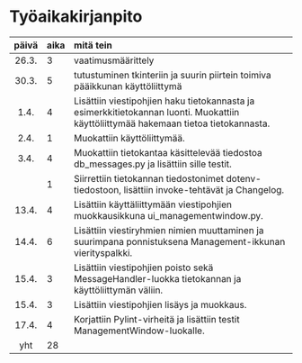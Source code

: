 # Työaikakirjanpito

| päivä | aika | mitä tein  |
| :----:|:-----| :-----|
| 26.3. | 3    | vaatimusmäärittely |
| 30.3. | 5    | tutustuminen tkinteriin ja suurin piirtein toimiva pääikkunan käyttöliittymä |
| 1.4. | 4    | Lisättiin viestipohjien haku tietokannasta ja esimerkkitietokannan luonti. Muokattiin käyttöliittymää hakemaan tietoa tietokannasta. |
| 2.4. | 1    | Muokattiin käyttöliittymää. |
| 3.4. | 4    | Muokattiin tietokantaa käsittelevää tiedostoa db_messages.py ja lisättiin sille testit. |
|  | 1    | Siirrettiin tietokannan tiedostonimet dotenv-tiedostoon, lisättiin invoke-tehtävät ja Changelog. |
| 13.4. | 4    | Lisättiin käyttäliittymään viestipohjien muokkausikkuna ui_managementwindow.py. |
| 14.4. | 6    | Lisättiin viestiryhmien nimien muuttaminen ja suurimpana ponnistuksena Management-ikkunan vierityspalkki. |
| 15.4. | 3    | Lisättiin viestipohjien poisto sekä MessageHandler-luokka tietokannan ja käyttöliittymän väliin. |
| 15.4. | 3    | Lisättiin viestipohjien lisäys ja muokkaus. |
| 17.4. | 4    | Korjattiin Pylint-virheitä ja lisättiin testit ManagementWindow-luokalle. |
| yht | 28    |  |
